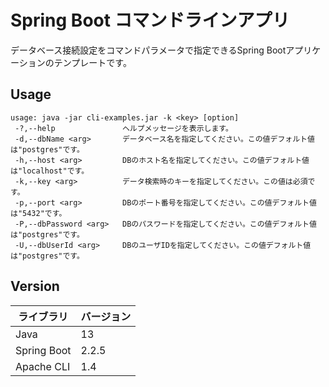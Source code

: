 # Spring Boot コマンドラインアプリ

データベース接続設定をコマンドパラメータで指定できるSpring Bootアプリケーションのテンプレートです。

## Usage

```
usage: java -jar cli-examples.jar -k <key> [option]
 -?,--help               ヘルプメッセージを表示します。
 -d,--dbName <arg>       データベース名を指定してください。この値デフォルト値は"postgres"です。
 -h,--host <arg>         DBのホスト名を指定してください。この値デフォルト値は"localhost"です。
 -k,--key <arg>          データ検索時のキーを指定してください。この値は必須です。
 -p,--port <arg>         DBのポート番号を指定してください。この値デフォルト値は"5432"です。
 -P,--dbPassword <arg>   DBのパスワードを指定してください。この値デフォルト値は"postgres"です。
 -U,--dbUserId <arg>     DBのユーザIDを指定してください。この値デフォルト値は"postgres"です。
```

## Version

| ライブラリ | バージョン |
| --- | --- |
| Java | 13 |
| Spring Boot | 2.2.5 |
| Apache CLI | 1.4 |
